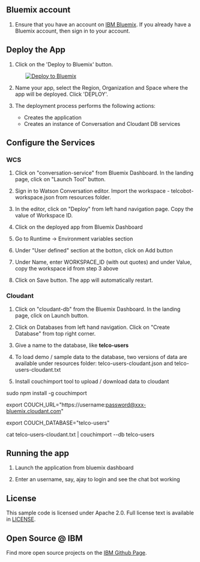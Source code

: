 ## Bluemix account

1. Ensure that you have an account on [IBM Bluemix](https://bluemix.net/). If you already have a Bluemix account, then sign in to your account.


## Deploy the App

1. Click on the 'Deploy to Bluemix' button.

&nbsp;&nbsp;&nbsp;&nbsp;&nbsp;&nbsp;&nbsp;&nbsp;&nbsp;&nbsp;&nbsp;&nbsp; [![Deploy to Bluemix](https://bluemix.net/deploy/button.png)](https://bluemix.net/deploy?repository=https://github.com/sudharshan-govindan/DevConnectTelcoChatBot)

2. Name your app, select the Region, Organization and Space where the app will be deployed. Click 'DEPLOY'.

3. The deployment process performs the following actions:
    - Creates the application
    - Creates an instance of Conversation and Cloudant DB services


## Configure the Services

### WCS

1. Click on "conversation-service" from Bluemix Dashboard. In the landing page, click on "Launch Tool" button.

2. Sign in to Watson Conversation editor. Import the workspace - telcobot-workspace.json from resources folder.

3. In the editor, click on "Deploy" from left hand navigation page. Copy the value of Workspace ID.

4. Click on the deployed app from Bluemix Dashboard

5. Go to Runtime -> Environment variables section

6. Under "User defined" section at the botton, click on Add button

7. Under Name, enter WORKSPACE_ID (with out quotes) and under Value, copy the workspace id from step 3 above

8. Click on Save button. The app will automatically restart.

### Cloudant

1. Click on "cloudant-db" from the Bluemix Dashboard. In the landing page, click on Launch button.

2. Click on Databases from left hand navigation. Click on "Create Database" from top right corner.

3. Give a name to the database, like <b>telco-users</b>

4. To load demo / sample data to the database, two versions of data are available under resources folder: telco-users-cloudant.json and telco-users-cloudant.txt

5. Install couchimport tool to upload / download data to cloudant

sudo npm install -g couchimport

export COUCH_URL="https://username:password@xxx-bluemix.cloudant.com"

export COUCH_DATABASE="telco-users"

cat telco-users-cloudant.txt | couchimport --db telco-users


## Running the app

1. Launch the application from bluemix dashboard

2. Enter an username, say, ajay to login and see the chat bot working


## License

This sample code is licensed under Apache 2.0. Full license text is available in [LICENSE](LICENSE).


## Open Source @ IBM

Find more open source projects on the [IBM Github Page](http://ibm.github.io/).
